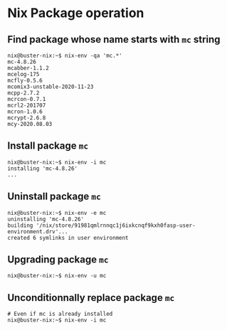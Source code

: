 # Nix Package operation
## Find package whose name starts with `mc` string
```
nix@buster-nix:~$ nix-env -qa 'mc.*'
mc-4.8.26
mcabber-1.1.2
mcelog-175
mcfly-0.5.6
mcomix3-unstable-2020-11-23
mcpp-2.7.2
mcrcon-0.7.1
mcrl2-201707
mcron-1.0.6
mcrypt-2.6.8
mcy-2020.08.03
```
## Install package `mc`
```
nix@buster-nix:~$ nix-env -i mc
installing 'mc-4.8.26'
...
```
## Uninstall package `mc`
```
nix@buster-nix:~$ nix-env -e mc
uninstalling 'mc-4.8.26'
building '/nix/store/91981qmlrnnqc1j6ixkcnqf9kxh0fasp-user-environment.drv'...
created 6 symlinks in user environment
```
## Upgrading package `mc`
```
nix@buster-nix:~$ nix-env -u mc
```
## Unconditionnally replace package `mc`
```
# Even if mc is already installed
nix@buster-nix:~$ nix-env -i mc
```

